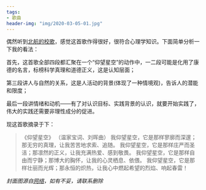 ```yaml
---
tags:
- 歌曲
header-img: "img/2020-03-05-01.jpg"
---
```

偶然听到[北航的校歌](https://b23.tv/1LoyBb)，感觉这首歌作得很好，很符合心理学知识。下面简单分析一下我的看法：

首先，这首歌全部四段都汇聚在一个“仰望星空”的动作中，一二段可能是化用了康德的名言，标榜科学真理和道德正义，这是认知层面；

第三段讲人与自然的关系，这是人活动的背景(体现了一种情境观)，告诉人的潜能和限度；

最后一段讲情绪和动机——有了对认识目标、实践背景的认识，就要开始实践了，伟大的实践还需要非理性成分的促进。

现这首歌摘录于下：
> 《仰望星空》
> （温家宝词、刘晖曲）
> 我仰望星空，它是那样寥廓而深邃；那无穷的真理，让我苦苦地求索、追随。
> 我仰望星空，它是那样庄严而圣洁；那凛然的正义，让我充满热爱、感到敬畏。
> 我仰望星空，它是那样自由而宁静；那博大的胸怀，让我的心灵栖息、依偎。
> 我仰望星空，它是那样壮丽而光辉；那永恒的炽热，让我心中燃起希望的烈焰、响起春雷！

_封面图源自[网络](https://www.dgtle.com/thread-803512-1-1.html)，如有不妥，请联系删除_
